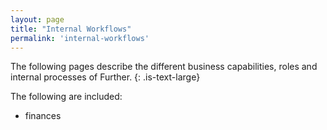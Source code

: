 ```yaml
---
layout: page
title: "Internal Workflows"
permalink: 'internal-workflows'
---
```

The following pages describe the different business capabilities, roles and internal processes of Further.
{: .is-text-large}

The following are included:
- finances
